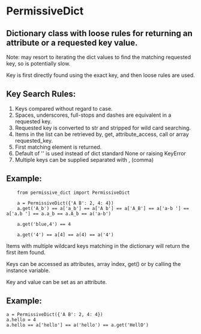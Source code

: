 # PermissiveDict

Dictionary class with loose rules for returning an attribute or a requested key value.  
--------------------------------------------------------------------------------------
    
Note: may resort to iterating the dict values to find the matching requested key, so is potentially slow.

Key is first directly found using the exact key, and then loose rules are used.

Key Search Rules:
-----------------

1. Keys compared without regard to case.
2. Spaces, underscores, full-stops and dashes are equivalent in a requested key.
3. Requested key is converted to str and stripped for wild card searching.
4. Items in the list can be retrieved by, get, attribute_access, call or array requested_key.
5. First matching element is returned.
6. Default of '' is used instead of dict standard None or raising KeyError
7. Multiple keys can be supplied separated with , (comma)
        
Example:
--------
        
        from permissive_dict import PermissiveDict
        
        a = PermissiveDict({'A B': 2, 4: 4})
        a.get('A_b') == a['a_b'] == a['A b'] == a['A_B'] == a['a-b '] == a['a.b '] == a.a_b == a.A_b == a('a-b')
        
        a.get('blue,4') == 4
        
        a.get('4') == a[4] == a(4) == a('4')

Items with multiple wildcard keys matching in the dictionary will return the first item found.

Keys can be accessed as attributes, array index, get() or by calling the instance variable.

Key and value can be set as an attribute.

Example:
--------

    a = PermissiveDict({'A B': 2, 4: 4})
    a.hello = 4
    a.hello == a['hello'] == a('hello') == a.get('HellO')
